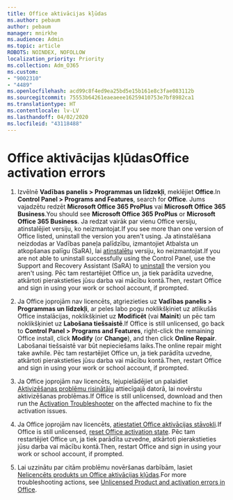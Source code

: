 ```yaml
---
title: Office aktivācijas kļūdas
ms.author: pebaum
author: pebaum
manager: mnirkhe
ms.audience: Admin
ms.topic: article
ROBOTS: NOINDEX, NOFOLLOW
localization_priority: Priority
ms.collection: Adm_O365
ms.custom:
- "9002310"
- "4489"
ms.openlocfilehash: acd99c8f4ed9ea25bd5e15b161e8c3fae083112b
ms.sourcegitcommit: 75553b64261eaeaeee16259410753e7bf8982ca1
ms.translationtype: HT
ms.contentlocale: lv-LV
ms.lasthandoff: 04/02/2020
ms.locfileid: "43118488"
---
```

# <a name="office-activation-errors"></a><span data-ttu-id="c8749-102">Office aktivācijas kļūdas</span><span class="sxs-lookup"><span data-stu-id="c8749-102">Office activation errors</span></span>

1. <span data-ttu-id="c8749-103">Izvēlnē **Vadības panelis > Programmas un līdzekļi**, meklējiet **Office**.</span><span class="sxs-lookup"><span data-stu-id="c8749-103">In **Control Panel > Programs and Features**, search for **Office**.</span></span> <span data-ttu-id="c8749-104">Jums vajadzētu redzēt **Microsoft Office 365 ProPlus** vai **Microsoft Office 365 Business**.</span><span class="sxs-lookup"><span data-stu-id="c8749-104">You should see **Microsoft Office 365 ProPlus** or **Microsoft Office 365 Business**.</span></span> <span data-ttu-id="c8749-105">Ja redzat vairāk par vienu Office versiju, atinstalējiet versiju, ko neizmantojat.</span><span class="sxs-lookup"><span data-stu-id="c8749-105">If you see more than one version of Office listed, uninstall the version you aren't using.</span></span> <span data-ttu-id="c8749-106">Ja atinstalēšana neizdodas ar Vadības paneļa palīdzību, izmantojiet Atbalsta un atkopšanas palīgu (SaRA), lai [atinstalētu](https://aka.ms/SARA-OfficeUninstall-Alchemy) versiju, ko neizmantojat.</span><span class="sxs-lookup"><span data-stu-id="c8749-106">If you are not able to uninstall successfully using the Control Panel, use the Support and Recovery Assistant (SaRA) to [uninstall](https://aka.ms/SARA-OfficeUninstall-Alchemy) the version you aren't using.</span></span> <span data-ttu-id="c8749-107">Pēc tam restartējiet Office un, ja tiek parādīta uzvedne, atkārtoti pierakstieties jūsu darba vai mācību kontā.</span><span class="sxs-lookup"><span data-stu-id="c8749-107">Then, restart Office and sign in using your work or school account, if prompted.</span></span> 

2. <span data-ttu-id="c8749-108">Ja Office joprojām nav licencēts, atgriezieties uz **Vadības panelis > Programmas un līdzekļi**, ar peles labo pogu noklikšķiniet uz atlikušās Office instalācijas, noklikšķiniet uz **Modificēt** (vai **Mainīt**) un pēc tam noklikšķiniet uz **Labošana tiešsaistē**.</span><span class="sxs-lookup"><span data-stu-id="c8749-108">If Office is still unlicensed, go back to **Control Panel > Programs and Features**, right-click the remaining Office install, click **Modify** (or **Change**), and then click **Online Repair**.</span></span> <span data-ttu-id="c8749-109">Labošanai tiešsaistē var būt nepieciešams laiks.</span><span class="sxs-lookup"><span data-stu-id="c8749-109">The online repair might take awhile.</span></span> <span data-ttu-id="c8749-110">Pēc tam restartējiet Office un, ja tiek parādīta uzvedne, atkārtoti pierakstieties jūsu darba vai mācību kontā.</span><span class="sxs-lookup"><span data-stu-id="c8749-110">Then, restart Office and sign in using your work or school account, if prompted.</span></span> 

3. <span data-ttu-id="c8749-111">Ja Office joprojām nav licencēts, lejupielādējiet un palaidiet [Aktivizēšanas problēmu risinātāju](https://aka.ms/SARA-OfficeActivation-Alchemy) attiecīgajā datorā, lai novērstu aktivizēšanas problēmas.</span><span class="sxs-lookup"><span data-stu-id="c8749-111">If Office is still unlicensed, download and then run the [Activation Troubleshooter](https://aka.ms/SARA-OfficeActivation-Alchemy) on the affected machine to fix the activation issues.</span></span> 

4. <span data-ttu-id="c8749-112">Ja Office joprojām nav licencēts, [atiestatiet Office aktivācijas stāvokli](https://docs.microsoft.com/lv-LV/office365/troubleshoot/activation/reset-office-365-proplus-activation-state).</span><span class="sxs-lookup"><span data-stu-id="c8749-112">If Office is still unlicensed, [reset Office activation state](https://docs.microsoft.com/lv-LV/office365/troubleshoot/activation/reset-office-365-proplus-activation-state).</span></span> <span data-ttu-id="c8749-113">Pēc tam restartējiet Office un, ja tiek parādīta uzvedne, atkārtoti pierakstieties jūsu darba vai mācību kontā.</span><span class="sxs-lookup"><span data-stu-id="c8749-113">Then, restart Office and sign in using your work or school account, if prompted.</span></span>  

5. <span data-ttu-id="c8749-114">Lai uzzinātu par citām problēmu novēršanas darbībām, lasiet [Nelicencēts produkts un Office aktivācijas kļūdas](https://support.office.com/article/unlicensed-product-and-activation-errors-in-office-0d23d3c0-c19c-4b2f-9845-5344fedc4380).</span><span class="sxs-lookup"><span data-stu-id="c8749-114">For more troubleshooting actions, see [Unlicensed Product and activation errors in Office](https://support.office.com/article/unlicensed-product-and-activation-errors-in-office-0d23d3c0-c19c-4b2f-9845-5344fedc4380).</span></span>
